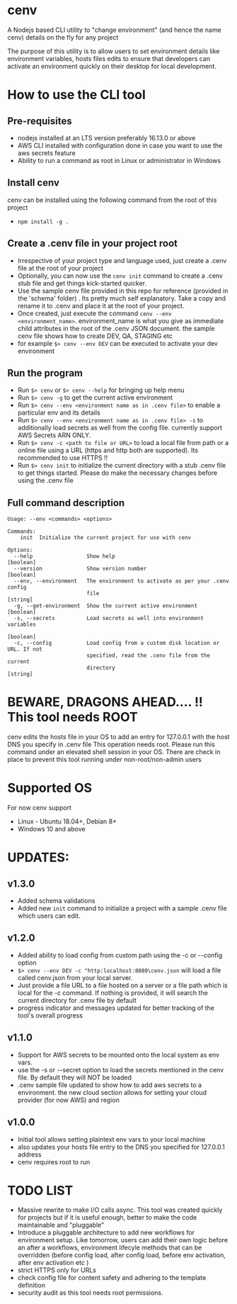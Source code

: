 # cenv
A Nodejs based CLI utility to "change environment" (and hence the name cenv) details on the fly for any project

The purpose of this utility is to allow users to set environment details like environment variables, hosts files edits to ensure that developers can activate an environment quickly on their desktop for local development.

# How to use the CLI tool

## Pre-requisites
* nodejs installed at an LTS version preferably 16.13.0 or above
* AWS CLI installed with configuration done in case you want to use the aws secrets feature
* Ability to run a command as root in Linux or administrator in Windows

## Install cenv
cenv can be installed using the following command from the root of this project
* `npm install -g .`

## Create a .cenv file in your project root
* Irrespective of your project type and language used, just create a .cenv file at the root of your project
* Optionally, you can now use the `cenv init` command to create a .cenv stub file and get things kick-started quicker. 
* Use the sample cenv file provided in this repo for reference (provided in the 'schema' folder) . Its pretty much self explanatory. Take a copy and rename it to .cenv and place it at the root of your project.
* Once created, just execute the command `cenv --env <environment_name>`. environment_name is what you give as immediate child attributes in the root of the .cenv JSON document. the sample cenv file shows how to create DEV, QA, STAGING etc
* for example `$> cenv --env DEV` can be executed to activate your dev environment 

## Run the program
* Run `$> cenv` or `$> cenv --help` for bringing up help menu
* Run `$> cenv -g` to get the current active environment
* Run `$> cenv --env <environment name as in .cenv file>` to enable a particular env and its details 
* Run `$> cenv --env <environment name as in .cenv file> -s` to additionally load secrets as well from the config file. currently support AWS Secrets ARN ONLY.
* Run `$> cenv -c <path to file or URL>` to load a local file from path or a online file using a URL (https and http both are supported). Its recommended to use HTTPS !! 
* Run `$> cenv init` to initialize the current directory with a stub .cenv file to get things started. Please do make the necessary changes before using the .cenv file

## Full command description

```
Usage: --env <commands> <options>

Commands:
    init  Initialize the current project for use with cenv

Options:
  --help                 Show help                                     [boolean]
  --version              Show version number                           [boolean]
  --env, --environment   The environment to activate as per your .cenv config
                         file                                           [string]
  -g, --get-environment  Show the current active environment           [boolean]
  -s, --secrets          Load secrets as well into environment variables
                                                                       [boolean]
  -c, --config           Load config from a custom disk location or URL. If not
                         specified, read the .cenv file from the current
                         directory                                      [string]

```


# BEWARE, DRAGONS AHEAD.... !! This tool needs ROOT 
cenv edits the hosts file in your OS to add an entry for 127.0.0.1 with the host DNS you specify in .cenv file
This operation needs root. Please run this command under an elevated shell session in your OS. There are check in place to prevent this tool running under non-root/non-admin users

# Supported OS
For now cenv support 
* Linux - Ubuntu 18.04+, Debian 8+
* Windows 10 and above

# UPDATES:

## v1.3.0
* Added schema validations
* Added new `init` command to initialize a project with a sample .cenv file which users can edit.

## v1.2.0
* Added ability to load config from custom path using the -c or --config option
* `$> cenv --env DEV -c "http:localhost:8080\cenv.json` will load a file called cenv.json from your local server. 
* Just provide a file URL to a file hosted on a server or a file path which is local for the -c command. If nothing is provided, it will search the current directory for .cenv file by default
* progress indicator and messages updated for better tracking of the tool's overall progress

## v1.1.0
* Support for AWS secrets to be mounted onto the local system as env vars.
* use the -s or --secret option to load the secrets mentioned in the cenv file. By default they will NOT be loaded
* .cenv sample file updated to show how to add aws secrets to a environment. the new cloud section allows for setting your cloud provider (for now AWS) and region

## v1.0.0
* Initial tool allows setting plaintext env vars to your local machine
* also updates your hosts file entry to the DNS you specified for 127.0.0.1 address
* cenv requires root to run

# TODO LIST

* Massive rewrite to make I/O calls async. This tool was created quickly for projects but if it is useful enough, better to make the code maintainable and "pluggable"
* Introduce a pluggable architecture to add new workflows for environment setup. Like tomorrow, users can add their own logic before an after a workflows, environment lifecyle methods that can be overridden (before config load, after config load, before env activation, after env activation etc )
* strict HTTPS only for URLs
* check config file for content safety and adhering to the template definition 
* security audit as this tool needs root permissions. 